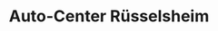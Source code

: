 ---
title: "Auto-Center Rüsselsheim"
url: /ruesselsheim-am-main/auto-center-ruesselsheim/
shop: Autohaus
---